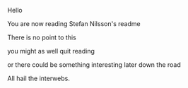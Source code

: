 Hello

You are now reading Stefan Nilsson's readme

There is no point to this

you might as well quit reading

or there could be something interesting later down the road

All hail the interwebs. 
